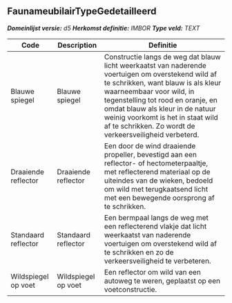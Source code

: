 ﻿## FaunameubilairTypeGedetailleerd

*__Domeinlijst versie:__ d5*
*__Herkomst definitie:__ IMBOR*
*__Type veld:__ TEXT*

|__Code__ |__Description__ |__Definitie__	|
|	---	|	---	|   ---	| 
| Blauwe spiegel | Blauwe spiegel | Constructie langs de weg dat blauw licht weerkaatst van naderende voertuigen om overstekend wild af te schrikken, want blauw is als kleur waarneembaar voor wild, in tegenstelling tot rood en oranje, en omdat blauw als kleur in de natuur weinig voorkomt is het in staat wild af te schrikken. Zo wordt de verkeersveiligheid verbeterd. |
| Draaiende reflector | Draaiende reflector | Een door de wind draaiende propeller, bevestigd aan een reflector- of hectometerpaaltje, met reflecterend materiaal op de uiteindes van de wieken, bedoeld om wild met terugkaatsend licht met een bewegende oorsprong af te schrikken. |
| Standaard reflector | Standaard reflector | Een bermpaal langs de weg met een reflecterend vlakje dat licht weerkaatst van naderende voertuigen om overstekend wild af te schrikken en zo de verkeersveiligheid te verbeteren. |
| Wildspiegel op voet | Wildspiegel op voet | Een reflector om wild van een autoweg te weren, geplaatst op een voetconstructie. |
